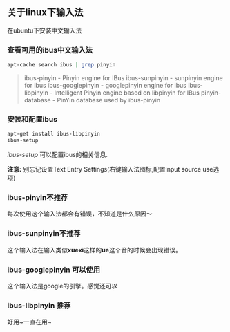 ## 关于linux下输入法

在ubuntu下安装中文输入法

### 查看可用的ibus中文输入法

```bash
apt-cache search ibus | grep pinyin
```

> ibus-pinyin - Pinyin engine for IBus
> ibus-sunpinyin - sunpinyin engine for ibus
> ibus-googlepinyin - googlepinyin engine for ibus
> ibus-libpinyin - Intelligent Pinyin engine based on libpinyin for IBus
> pinyin-database - PinYin database used by ibus-pinyin

### 安装和配置ibus

```bash
apt-get install ibus-libpinyin
ibus-setup
```

*ibus-setup* 可以配置ibus的相关信息.

**注意:** 别忘记设置Text Entry Settings(右键输入法图标,配置input source use选项)


### ibus-pinyin不推荐

每次使用这个输入法都会有错误，不知道是什么原因～

### ibus-sunpinyin不推荐

这个输入法在输入类似**xuexi**这样的**ue**这个音的时候会出现错误。

### ibus-googlepinyin 可以使用

这个输入法是google的引擎。感觉还可以

### ibus-libpinyin 推荐

好用~一直在用~
